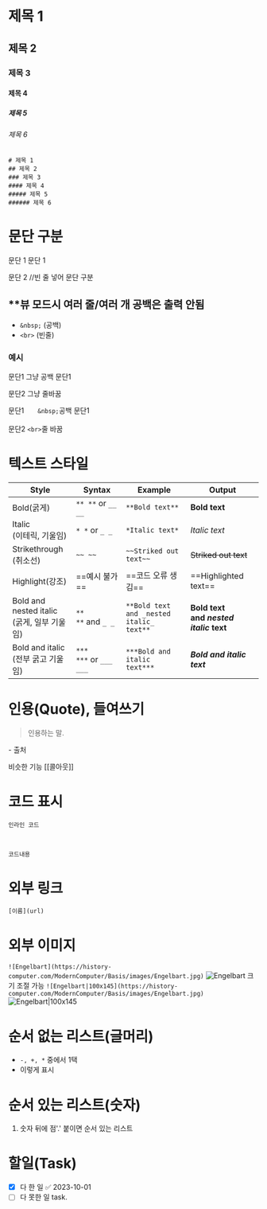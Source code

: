 
# 제목 1
## 제목 2
### 제목 3
#### 제목 4
##### 제목 5
###### 제목 6
```MD
# 제목 1
## 제목 2
### 제목 3
#### 제목 4
##### 제목 5
###### 제목 6
```
# 문단 구분
문단 1
문단 1

문단 2 //빈 줄 넣어 문단 구분

## **뷰 모드시 여러 줄/여러 개 공백은 출력 안됨
- `&nbsp;` (공백)
- `<br>` (빈줄)
### 예시
문단1        그냥 공백
문단1


문단2 그냥 줄바꿈

문단1 &nbsp;&nbsp;&nbsp;&nbsp;&nbsp; `&nbsp;`공백
문단1<br>
<br>
문단2  `<br>`줄 바꿈





# 텍스트 스타일
|Style|Syntax|Example|Output|
|-----|-------|-----|--------|
|Bold(굵게)|`** **` or `__ __`|`**Bold text**`|**Bold text**|
|Italic<br>(이테릭, 기울임)|`* *` or `_ _`|`*Italic text*`|_Italic text_|
|Strikethrough<br>(취소선)|`~~ ~~`|`~~Striked out text~~`|~~Striked out text~~|
|Highlight(강조)|==예시 불가==|==코드 오류 생김== | ==Highlighted text== |
|Bold and nested italic<br>(굵게, 일부 기울임)|`** **` and `_ _`|`**Bold text and _nested italic_ text**`|**Bold text and _nested italic_ text**|
|Bold and italic<br>(전부 굵고 기울임)|`*** ***` or `___ ___`|`***Bold and italic text***`|**_Bold and italic text_**|

# 인용(Quote), 들여쓰기

> 인용하는 말.

\- 출처

비슷한 기능 [[콜아웃]]

# 코드 표시

`인라인 코드`

``` 언어/형식 이름


코드내용
```


# 외부 링크
`[이름](url)`


# 외부 이미지
`![Engelbart](https://history-computer.com/ModernComputer/Basis/images/Engelbart.jpg)`
![Engelbart](https://history-computer.com/ModernComputer/Basis/images/Engelbart.jpg)
크기 조절 가능
`![Engelbart|100x145](https://history-computer.com/ModernComputer/Basis/images/Engelbart.jpg)`
![Engelbart|100x145](https://history-computer.com/ModernComputer/Basis/images/Engelbart.jpg)

# 순서 없는 리스트(글머리)
- `-, +, *` 중에서 1택
- 이렇게 표시


# 순서 있는 리스트(숫자)
1. 숫자 뒤에 점'.' 붙이면 순서 있는 리스트


# 할일(Task)
- [x] 다 한 일 ✅ 2023-10-01
- [ ] 다 못한 일 task.
